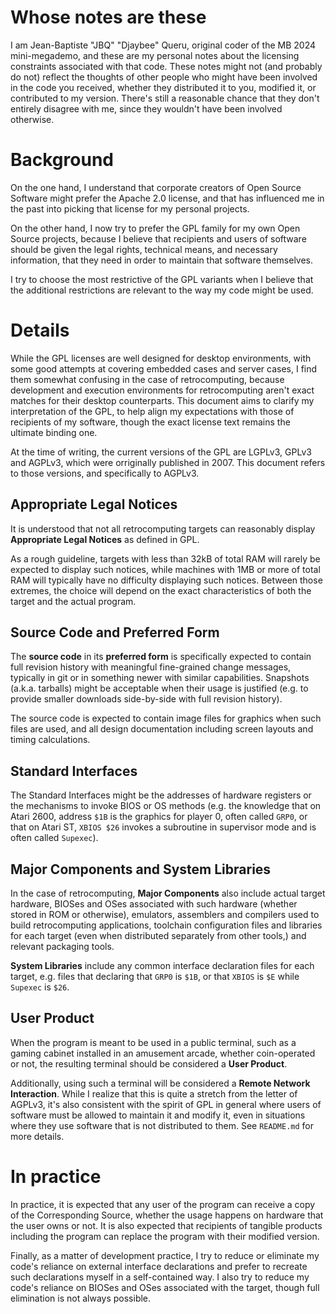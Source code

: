 # Whose notes are these

I am Jean-Baptiste "JBQ" "Djaybee" Queru, original coder of the
MB 2024 mini-megademo, and these are my personal notes about the
licensing constraints associated with that code.
These notes might not (and probably do not) reflect the thoughts
of other people who might have been involved in the code you
received, whether they distributed it to you, modified it, or
contributed to my version. There's still a reasonable chance
that they don't entirely disagree with me, since they wouldn't
have been involved otherwise.

# Background

On the one hand, I understand that corporate creators of Open Source
Software might prefer the Apache 2.0 license, and that has influenced
me in the past into picking that license for my personal projects.

On the other hand, I now try to prefer the GPL family for my own
Open Source projects, because I believe that recipients and users
of software should be given the legal rights, technical means, and
necessary information, that they need in order to maintain that
software themselves.

I try to choose the most restrictive of the GPL variants when I
believe that the additional restrictions are relevant to the way
my code might be used.

# Details

While the GPL licenses are well designed for desktop environments,
with some good attempts at covering embedded cases and server cases,
I find them somewhat confusing in the case of retrocomputing, because
development and execution environments for retrocomputing aren't exact
matches for their desktop counterparts.
This document aims to clarify my interpretation of the GPL, to help
align my expectations with those of recipients of my software, though
the exact license text remains the ultimate binding one.

At the time of writing, the current versions of the GPL are LGPLv3,
GPLv3 and AGPLv3, which were orriginally published in 2007.
This document refers to those versions, and specifically to AGPLv3.

## Appropriate Legal Notices

It is understood that not all retrocomputing targets can reasonably
display **Appropriate Legal Notices** as defined in GPL.

As a rough guideline, targets with less than 32kB of total RAM will
rarely be expected to display such notices, while machines with 1MB
or more of total RAM will typically have no difficulty displaying
such notices.
Between those extremes, the choice will depend on the exact
characteristics of both the target and the actual program.

## Source Code and Preferred Form

The **source code** in its **preferred form** is specifically expected
to contain full revision history with meaningful fine-grained change
messages, typically in git or in something newer with similar
capabilities.
Snapshots (a.k.a. tarballs) might be acceptable when their usage
is justified (e.g. to provide smaller downloads side-by-side with
full revision history).

The source code is expected to contain image files for graphics when
such files are used, and all design documentation including screen
layouts and timing calculations.

## Standard Interfaces

The Standard Interfaces might be the addresses of hardware registers
or the mechanisms to invoke BIOS or OS methods (e.g. the knowledge
that on Atari 2600, address `$1B` is the graphics for player 0, often
called `GRP0`, or that on Atari ST, `XBIOS $26` invokes a subroutine in
supervisor mode and is often called `Supexec`).

## Major Components and System Libraries

In the case of retrocomputing, **Major Components** also include actual
target hardware, BIOSes and OSes associated with such hardware (whether
stored in ROM or otherwise), emulators, assemblers and compilers used
to build retrocomputing applications, toolchain configuration files and
libraries for each target (even when distributed separately from other
tools,) and relevant packaging tools.

**System Libraries** include any common interface declaration files for
each target, e.g. files that declaring that `GRP0` is `$1B`, or that
`XBIOS` is `$E` while `Supexec` is `$26`.

## User Product

When the program is meant to be used in a public terminal, such as a
gaming cabinet installed in an amusement arcade, whether coin-operated
or not, the resulting terminal should be considered a **User Product**.

Additionally, using such a terminal will be considered a
**Remote Network Interaction**. While I realize that this is quite
a stretch from the letter of AGPLv3, it's also consistent with the
spirit of GPL in general where users of software must be allowed to
maintain it and modify it, even in situations where they use
software that is not distributed to them.
See `README.md` for more details.

# In practice

In practice, it is expected that any user of the program can receive a
copy of the Corresponding Source, whether the usage happens on hardware
that the user owns or not. It is also expected that recipients of
tangible products including the program can replace the program with
their modified version.

Finally, as a matter of development practice, I try to reduce or
eliminate my code's reliance on external interface declarations and
prefer to recreate such declarations myself in a self-contained way.
I also try to reduce my code's reliance on BIOSes and OSes
associated with the target, though full elimination is not always
possible.
